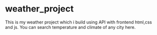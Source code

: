 # weather_project
This is my weather project which i build using API with frontend html,css and js.
You can search temperature and climate of any city here.
